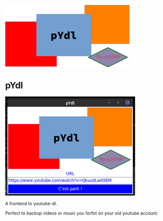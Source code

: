 ![](images/logo-small.png)

# pYdl

![](images/ss2020-07-27.11-21-31.png)

A frontend to youtube-dl.

Perfect to backup videos or music you forfot on your old youtube account.  